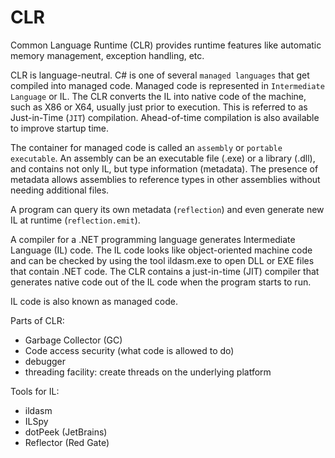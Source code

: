 # CLR

Common Language Runtime (CLR) provides runtime features like automatic memory management, exception handling, etc.

CLR is language-neutral. C# is one of several `managed languages` that get compiled into managed code. Managed code is represented in `Intermediate Language` or IL. The CLR converts the IL into native code of the machine, such as X86 or X64, usually just prior to execution. This is referred to as Just-in-Time (`JIT`) compilation. Ahead-of-time compilation is also available to improve startup time.


The container for managed code is called an `assembly` or `portable executable`. An assembly can be an executable file (.exe) or a library (.dll), and contains not only IL, but type information (metadata). The presence of metadata allows assemblies to reference types in other assemblies without needing additional files.

A program can query its own metadata (`reflection`) and even generate new IL at runtime (`reflection.emit`).

A compiler for a .NET programming language generates Intermediate Language (IL) code. The IL code looks like object-oriented machine code and can be checked by using the tool ildasm.exe to open DLL or EXE files that contain .NET code. The CLR contains a just-in-time (JIT) compiler that generates native code out of the IL code when the program starts to run.

IL code is also known as  managed code.

Parts of CLR:
* Garbage Collector (GC)
* Code access security (what code is allowed to do)
* debugger
* threading facility: create threads on the underlying platform

Tools for IL:
* ildasm
* ILSpy
* dotPeek (JetBrains)
* Reflector (Red Gate)

